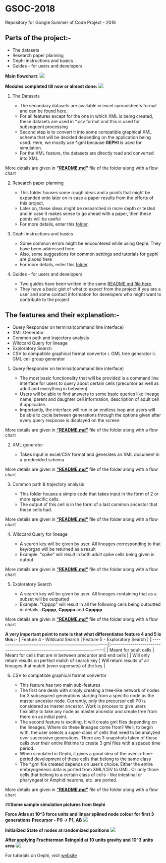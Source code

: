 # GSOC-2018
Repository for Google Summer of Code Project - 2018

## Parts of the project:-

  - The datasets
  - Research paper planning
  - Gephi instructions and basics
  - Guides - for users and developers

**Main flowchart:**
<img src="main_bash.png">

**Modules completed till now or almost done:**
<img src="main_2.png">

1. The Datasets

   - The secondary datasets are available in excel spreadsheets format and can be [found here](https://github.com/arnab1896/GSOC-2018/tree/master/embryogenesis_datasets).
   - For all features except for the one in which XML is being created, these datasets are used in *.csv format and this is used for subsequent processing
   - Second step is to convert it into some compatible graphical XML schema that will be decided depending on the application being used. Here, we mostly use *.gml because **GEPHI** is used for simulation.
   - For the XML feature, the datasets are directly read and converted into XML.

More details are given in [**"README.md"**](https://github.com/arnab1896/GSOC-2018/tree/issue-8_branch/embryogenesis_datasets) file of the folder along with a flow chart

2. Research paper planning

   - This folder houses some rough ideas and a points that might be expanded onto later on in case a paper results from the efforts of this project.
   - Later on, these ideas might be researched in more depth or tested and in case it makes sense to go ahead with a paper, then these points will be useful
   - For more details, enter this [folder](https://github.com/arnab1896/GSOC-2018/tree/master/paper_planning).

3. Gephi instructions and basics

   - Some common errors might be encountered while using Gephi. They have been addressed here.
   - Also, some suggestions for common settings and tutorials for gephi are placed here
   - For more details, enter this [folder](https://github.com/arnab1896/GSOC-2018/tree/master/gephi_initial_try).

4. Guides - for users and developers
   
   - Two guides have been written in the same [README.md file here](https://github.com/arnab1896/GSOC-2018/tree/master/guides).
   - They have a basic gist of what to expect from the project if you are a user and some contact information for developers who might want to contribute to the project

## The features and their explanation:-

  - Query Responder on terminal(command line interface)
  - XML Generator
  - Common path and trajectory analysis
  - Wildcard Query for lineage
  - Exploratory Search
  - CSV to compatible graphical format convertor
      i.  GML tree generator
      ii. GML cell group generator

1. Query Responder on terminal(command line interface)

   - The most basic functionality that will be provided is a command line interface for users to query about certain cells (precursor as well as adult and everything in between)
   - Users will be able to find answers to some basic queries like lineage name, parent and daughter cell information, description of adult cell if applicable.
   - Importantly, the interface will run in an endless loop and users will be able to cycle between generations through the options given after every query response is displayed on the screen

More details are given in [**"README.md"**](https://github.com/arnab1896/GSOC-2018/tree/issue-8_branch/python_query_respond) file of the folder along with a flow chart

2. XML generator

   - Takes input in excel/CSV format and generates an XML document in a predecided schema

More details are given in [**"README.md"**](https://github.com/arnab1896/GSOC-2018/tree/issue-8_branch/python_xml_generator) file of the folder along with a flow chart

3. Common path & trajectory analysis

   - This folder houses a simple code that takes input in the form of 2 or more specific cells.
   - The output of this cell is in the form of a last common ancestor that these cells had.

More details are given in [**"README.md"**](https://github.com/arnab1896/GSOC-2018/tree/issue-8_branch/python_common_path) file of the folder along with a flow chart

4. Wildcard Query for lineage

   - A search key will be given by user. All lineages corresponding to that key/organ will be returned as a result
   - Example. "spike" will result in both adult spike cells being given in output

More details are given in [**"README.md"**](https://github.com/arnab1896/GSOC-2018/tree/issue-8_branch/python_query_respond) file of the folder along with a flow chart

5. Exploratory Search

   - A search key will be given by user. All lineages containing that as a subset will be outputted
   - Example. "Cpppp" will result in all the following cells being outputted in details : **Cpppp**, **Cppppa** and **Cppppp**

More details are given in [**"README.md"**](https://github.com/arnab1896/GSOC-2018/tree/issue-8_branch/python_query_respond/explore) file of the folder along with a flow chart

**A very important point to note is that what differentiates feature 4 and 5 is this :-**
|               Feature 4 - Wildcard Search               |                       Feature 5 - Exploratory Search                       |
|:-------------------------------------------------------:|:--------------------------------------------------------------------------:|
| Meant for adult cells                                   | Meant for cells that are in between precursor and end cells                |
| Will only return results on perfect match of search key | Will return results of all lineages that match (even supersets) of the key |

6. CSV to compatible graphical format convertor

   - This feature has two main sub-features
   - The first one deals with simply creating a tree-like network of nodes for 3 subsequent generations starting from a specific node as the master ancestor node. Currently, only the precursor cell P0 is considered as master ancestor. Work is process to give users flexibility to take any node as master ancestor and create tree from there on as initial point.
   - The second feature is exciting. It will create gml files depending on the lineages. Where do these lineages come from? Well, to begin with, the user selects a super-class of cells that need to be analyzed over successive generations. There are 3 snapshots taken of these cells over their entire lifetime to create 3 gml files with a spaced time period.
   - When simulated in Gephi, it gives a good idea of the over-a-time-period development of these cells that belong to the same class
   - The *.gml file created depends on user's choice. Either the entire embryogenesis data is ported from XML/CSV to GML. Or only those cells that belong to a certain class of cells - like intestinal or pharyngeal or Amphid neurons, etc. are ported.

More details are given in [**"README.md"**](https://github.com/arnab1896/GSOC-2018/tree/issue-8_branch/python_graph_generator) file of the folder along with a flow chart



##**Some sample simulation pictures from Gephi**


**Force Atlas at 10^3 force units and linear splined node colour for first 3 generations**
**Precursor - P0 -> P1, AB**
<img src="resources_pics/fa.png">


**Initialized State of nodes at randomized positions**
<img src="resources_pics/ri.png">


**After applying Fruchterman Reingold at 10 units gravity and 10^3 units area**
<img src="resources_pics/fr.png">


For tutorials on Gephi, visit [website](https://gephi.org/)
